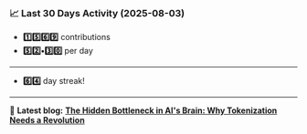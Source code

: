 <!--START_STATS-->
### 📈 Last 30 Days Activity (2025-08-03)  
- **1️⃣5️⃣6️⃣9️⃣** contributions  
- **5️⃣2️⃣•3️⃣0️⃣** per day
---
- **6️⃣4️⃣** day streak!
---
📝 **Latest blog:** [**The Hidden Bottleneck in AI's Brain: Why Tokenization Needs a Revolution**](https://andriak.com/blog/tokenization-revolution)
<!--END_STATS-->
